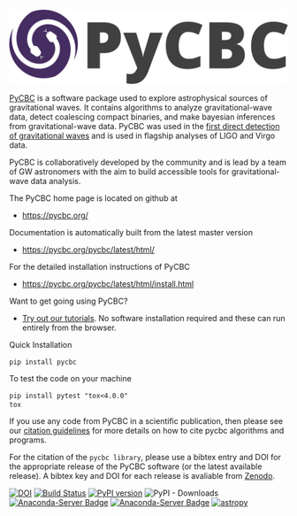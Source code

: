 ![GW150914](https://raw.githubusercontent.com/gwastro/pycbc-logo/master/pycbc_logo_name.png)

[PyCBC](http://pycbc.org) is a software package used to explore astrophysical sources of gravitational waves.
It contains algorithms to analyze gravitational-wave data,
detect coalescing compact binaries, and make bayesian inferences from gravitational-wave data.
PyCBC was used in the [first direct detection of gravitational waves](https://journals.aps.org/prl/abstract/10.1103/PhysRevLett.116.061102) and
is used in flagship analyses of LIGO and Virgo data.

PyCBC is collaboratively developed by the community and is lead by a team of GW astronomers with the
aim to build accessible tools for gravitational-wave data analysis.

The PyCBC home page is located on github at

 * https://pycbc.org/

Documentation is automatically built from the latest master version

 * https://pycbc.org/pycbc/latest/html/

For the detailed installation instructions of PyCBC

 * https://pycbc.org/pycbc/latest/html/install.html

Want to get going using PyCBC?

 * [Try out our tutorials](https://github.com/gwastro/PyCBC-Tutorials). No software installation required and these can run entirely from the browser.

Quick Installation
```
pip install pycbc
```

To test the code on your machine
```
pip install pytest "tox<4.0.0"
tox
```

If you use any code from PyCBC in a scientific publication, then please see our [citation guidelines](http://pycbc.org/pycbc/latest/html/credit.html) for more details on how to cite pycbc algorithms and
programs.

For the citation of the ``pycbc library``,  please use a bibtex entry and DOI for the
appropriate release of the PyCBC software (or the latest available release).
A bibtex key and DOI for each release is avaliable from [Zenodo](http://zenodo.org/).

[![DOI](https://zenodo.org/badge/31596861.svg)](https://zenodo.org/badge/latestdoi/31596861) [![Build Status](https://travis-ci.org/gwastro/pycbc.svg?branch=master)](https://travis-ci.org/gwastro/pycbc)
[![PyPI version](https://badge.fury.io/py/PyCBC.svg)](https://badge.fury.io/py/PyCBC) ![PyPI - Downloads](https://img.shields.io/pypi/dm/pycbc) [![Anaconda-Server Badge](https://anaconda.org/conda-forge/pycbc/badges/version.svg)](https://anaconda.org/conda-forge/pycbc) [![Anaconda-Server Badge](https://anaconda.org/conda-forge/pycbc/badges/downloads.svg)](https://anaconda.org/conda-forge/pycbc)
[![astropy](http://img.shields.io/badge/powered%20by-AstroPy-orange.svg?style=flat)](http://www.astropy.org/)
 
